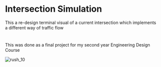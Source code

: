 # Intersection Simulation

This a re-design terminal visual of a current intersection which implements a different way of traffic flow
#
This was done as a final project for my second year Engineering Design Course


![rush_10](https://user-images.githubusercontent.com/76963708/186485493-5d273eb2-94c3-4648-a102-4509d0e03cae.gif)
